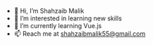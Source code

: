 - 👋 Hi, I’m Shahzaib Malik
- 👀 I’m interested in learning new skills
- 🌱 I’m currently learning Vue.js
- 📫 Reach me at shahzaibmalik55@gmail.com

<!---
Shahzaibmalik55/Shahzaibmalik55 is a ✨ special ✨ repository because its `README.md` (this file) appears on your GitHub profile.
You can click the Preview link to take a look at your changes.
--->
